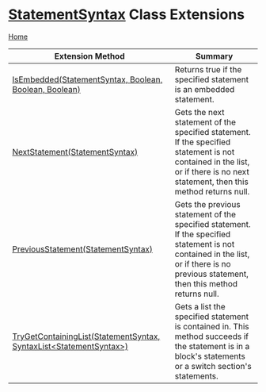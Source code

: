 # [StatementSyntax](https://docs.microsoft.com/en-us/dotnet/api/microsoft.codeanalysis.csharp.syntax.statementsyntax) Class Extensions <a name="_Top"></a>

[Home](../../../../../README.md)

| Extension Method | Summary |
| ---------------- | ------- |
| [IsEmbedded(StatementSyntax, Boolean, Boolean, Boolean)](../../../../../Roslynator/CSharp/SyntaxExtensions/IsEmbedded/README.md#_Top) | Returns true if the specified statement is an embedded statement\. |
| [NextStatement(StatementSyntax)](../../../../../Roslynator/CSharp/SyntaxExtensions/NextStatement/README.md#_Top) | Gets the next statement of the specified statement\. If the specified statement is not contained in the list, or if there is no next statement, then this method returns null\. |
| [PreviousStatement(StatementSyntax)](../../../../../Roslynator/CSharp/SyntaxExtensions/PreviousStatement/README.md#_Top) | Gets the previous statement of the specified statement\. If the specified statement is not contained in the list, or if there is no previous statement, then this method returns null\. |
| [TryGetContainingList(StatementSyntax, SyntaxList\<StatementSyntax>)](../../../../../Roslynator/CSharp/SyntaxExtensions/TryGetContainingList/README.md#_Top) | Gets a list the specified statement is contained in\. This method succeeds if the statement is in a block's statements or a switch section's statements\. |

